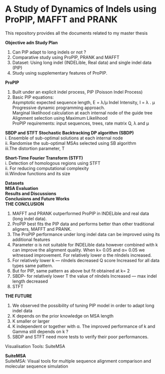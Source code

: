 # A Study of Dynamics of Indels using ProPIP, MAFFT and PRANK
This repository provides all the documents related to my master thesis

**Objective adn Study Plan**
1. Can PIP adapt to long indels or not ? <br/>
2. Comparative study using ProPIP, PRANK and MAFFT <br/>
3. Dataset: Using long indel (INDELible, Real data) and single indel data (PIP) <br/>
4. Study using supplementary features of ProPIP.<br/>
 
**ProPIP**
1. Built under an explicit indel process, PIP (Poisson Indel Process) <br/>
2. Basic PIP equations:<br/>
    Asymptotic expected sequence length, E = λ/μ Indel Intensity, I = λ . μ <br/>
    Progressive dynamic programming approach.<br/>
    Marginal likelihood calculation at each internal node of the guide tree Alignment selection using Maximum Likelihood <br/>
    ProPIP requirements: input sequences, trees, rate matrix Q, λ and μ <br/>

**SBDP and STFT**
**Stochastic Backtracking DP algorithm (SBDP)** <br/>
i. Ensemble of sub-optimal solutions at each internal node <br/>
ii. Randomise the sub-optimal MSAs selected using SB algorithm  <br/>
iii.The distortion parameter, T <br/>

**Short-Time Fourier Transform (STFT)** <br/>
i. Detection of homologous regions using STFT  <br/>
ii. For reducing computational complexity  <br/>
iii.Window functions and its size <br/>

**Datasets**<br/>
**MSA Evaluation**<br/>
**Results and Discussions**<br/>
**Conclusions and Future Works**<br/>
**THE CONCLUSION**<br/>

1. MAFFT and PRANK outperformed ProPIP in INDELible and real data (long indel data). <br/>
2. ProPIP best fits the PIP data and performs better than other traditional aligners, MAFFT and PRANK. <br/>
3. The ProPIP performance under long indel data can be improved using its additional features <br/>
4. Parameter α is not suitable for INDELible data however combined with k can improve the alignment quality. When k= 0.05 and α= 0.05 we witnessed improvement. For relatively lower α the nIndels increased. <br/>
5. For relatively lower k — nIndels decreased Q score Increased for all data types same pattern. <br/>
6. But for PIP, same pattern as above but fit obtained at k= 2 <br/>
7. SBDP- for relatively lower T the value of nIndels Increased — max indel length decreased <br/>
8. STFT <br/>

**THE FUTURE** <br/>
1. We observed the possibility of tuning PIP model in order to adapt long indel data <br/>
2. K depends on the prior knowledge on MSA length <br/>
3. K smaller or larger <br/>
4. K independent or together with α. The improved performance of k and Gamma still depends on k ? <br/>
5. SBDP and STFT need more tests to verify their poor performances. <br/>

Visualisation Tools: SuiteMSA <br/>

**SuiteMSA** <br/>
SuiteMSA: Visual tools for multiple sequence alignment comparison and molecular sequence simulation




